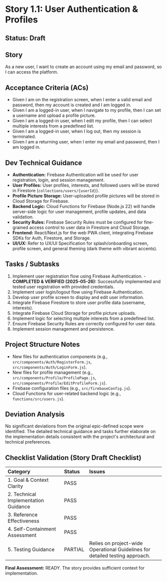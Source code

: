 # Story 1.1: User Authentication & Profiles

## Status: Draft

## Story

As a new user, I want to create an account using my email and password, so I can access the platform.

## Acceptance Criteria (ACs)

*   Given I am on the registration screen, when I enter a valid email and password, then my account is created and I am logged in.
*   Given I am a logged-in user, when I navigate to my profile, then I can set a username and upload a profile picture.
*   Given I am a logged-in user, when I edit my profile, then I can select multiple interests from a predefined list.
*   Given I am a logged-in user, when I log out, then my session is terminated.
*   Given I am a returning user, when I enter my email and password, then I am logged in.

## Dev Technical Guidance

*   **Authentication:** Firebase Authentication will be used for user registration, login, and session management.
*   **User Profiles:** User profiles, interests, and followed users will be stored in Firestore (`collections/users/{userId}`).
*   **Profile Picture Storage:** User-uploaded profile pictures will be stored in Cloud Storage for Firebase.
*   **Backend Logic:** Cloud Functions for Firebase (Node.js 22) will handle server-side logic for user management, profile updates, and data validation.
*   **Security Rules:** Firebase Security Rules must be configured for fine-grained access control to user data in Firestore and Cloud Storage.
*   **Frontend:** React/Next.js for the web PWA client, integrating Firebase SDKs for Auth, Firestore, and Storage.
*   **UI/UX:** Refer to UX/UI Specification for splash/onboarding screen, profile screen, and general theming (dark theme with vibrant accents).

## Tasks / Subtasks

1.  Implement user registration flow using Firebase Authentication. - **COMPLETED & VERIFIED (2025-05-26):** Successfully implemented and tested user registration with provided credentials.
2.  Implement user login/logout flow using Firebase Authentication.
3.  Develop user profile screen to display and edit user information.
4.  Integrate Firebase Firestore to store user profile data (username, interests).
5.  Integrate Firebase Cloud Storage for profile picture uploads.
6.  Implement logic for selecting multiple interests from a predefined list.
7.  Ensure Firebase Security Rules are correctly configured for user data.
8.  Implement session management and persistence.

## Project Structure Notes

*   New files for authentication components (e.g., `src/components/Auth/RegisterForm.js`, `src/components/Auth/LoginForm.js`).
*   New files for profile management (e.g., `src/components/Profile/ProfilePage.js`, `src/components/Profile/EditProfileForm.js`).
*   Firebase configuration files (e.g., `src/firebaseConfig.js`).
*   Cloud Functions for user-related backend logic (e.g., `functions/src/users.js`).

## Deviation Analysis

No significant deviations from the original epic-defined scope were identified. The detailed technical guidance and tasks further elaborate on the implementation details consistent with the project's architectural and technical preferences.

## Checklist Validation (Story Draft Checklist)

| Category                             | Status | Issues |
| :----------------------------------- | :----- | :----- |
| 1. Goal & Context Clarity            | PASS   |        |
| 2. Technical Implementation Guidance | PASS   |        |
| 3. Reference Effectiveness           | PASS   |        |
| 4. Self-Containment Assessment       | PASS   |        |
| 5. Testing Guidance                  | PARTIAL| Relies on project-wide Operational Guidelines for detailed testing approach. |

**Final Assessment:** READY. The story provides sufficient context for implementation.
